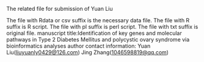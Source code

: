 The related file for submission of Yuan Liu

The file with Rdata or csv suffix is the necessary data file.
The file with R suffix is R script.
The file with pl suffix is perl script.
The file with txt suffix is original file.
manuscript title:Identification of key genes and molecular pathways in Type 2 Diabetes Mellitus and polycystic ovary syndrome via bioinformatics analyses
author contact information: Yuan Liu(liuyuanly0429@126.com) Jing Zhang(1046598819@qq.com)
